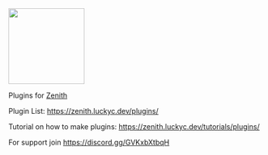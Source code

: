<img src="https://i.luckyc.dev/zenith-round.png" width="150" height="150">

Plugins for [Zenith](https://github.com/luckycdev/Zenith/)

Plugin List: https://zenith.luckyc.dev/plugins/

Tutorial on how to make plugins: https://zenith.luckyc.dev/tutorials/plugins/

For support join https://discord.gg/GVKxbXtbqH
